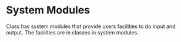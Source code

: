 # System Modules

Class has system modules that provide users facilities to do input and output.
The facilities are in classes in system modules.